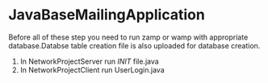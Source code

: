 # JavaBaseMailingApplication
Before all of these step you need to run zamp or wamp with appropriate database.Databse table creation file is also uploaded for database creation.
1. In NetworkProjectServer run _INIT_ file.java
2. In NetworkProjectClient run UserLogin.java
